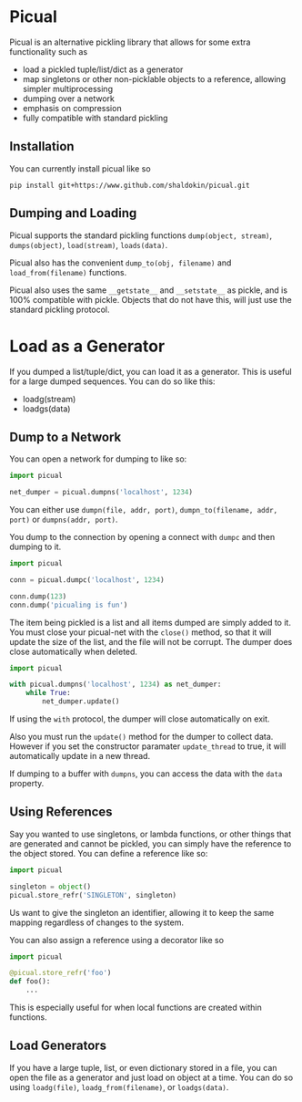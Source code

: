 
# Picual
Picual is an alternative pickling library that allows for some extra functionality such as
* load a pickled tuple/list/dict as a generator
* map singletons or other non-picklable objects to a reference, allowing simpler multiprocessing
* dumping over a network
* emphasis on compression
* fully compatible with standard pickling

## Installation
You can currently install picual like so
```
pip install git+https://www.github.com/shaldokin/picual.git
```

## Dumping and Loading
Picual supports the standard pickling functions `dump(object, stream)`, `dumps(object)`, `load(stream)`, `loads(data)`.

Picual also has the convenient `dump_to(obj, filename)` and `load_from(filename)` functions.

Picual also uses the same `__getstate__` and `__setstate__` as pickle, and is 100% compatible with pickle.
Objects that do not have this, will just use the standard pickling protocol.

# Load as a Generator
If you dumped a list/tuple/dict, you can load it as a generator.
This is useful for a large dumped sequences.
You can do so like this:
* loadg(stream)
* loadgs(data)


## Dump to a Network
You can open a network for dumping to like so:
```python
import picual

net_dumper = picual.dumpns('localhost', 1234)
```
You can either use `dumpn(file, addr, port)`, `dumpn_to(filename, addr, port)` or `dumpns(addr, port)`.

You dump to the connection by opening a connect with `dumpc` and then dumping to it.
```python
import picual

conn = picual.dumpc('localhost', 1234)

conn.dump(123)
conn.dump('picualing is fun')
```

The item being pickled is a list and all items dumped are simply added to it.
You must close your picual-net with the `close()` method, so that it will update the size of the list, and the file will not be corrupt.
The dumper does close automatically when deleted.

```python
import picual

with picual.dumpns('localhost', 1234) as net_dumper:
    while True:
        net_dumper.update()
```
If using the `with` protocol, the dumper will close automatically on exit.

Also you must run the `update()` method for the dumper to collect data.
However if you set the constructor paramater `update_thread` to true, it will automatically update in a new thread.

If dumping to a buffer with `dumpns`, you can access the data with the `data` property.

## Using References
Say you wanted to use singletons, or lambda functions, or other things that are generated and cannot be pickled, you can simply have the reference to the object stored.
You can define a reference like so:
```python
import picual

singleton = object()
picual.store_refr('SINGLETON', singleton)
```
Us want to give the singleton an identifier, allowing it to keep the same mapping regardless of changes to the system.

You can also assign a reference using a decorator like so
```python
import picual

@picual.store_refr('foo')
def foo():
    ...
```

This is especially useful for when local functions are created within functions.


## Load Generators
If you have a large tuple, list, or even dictionary stored in a file, you can open the file as a generator and just load on object at a time.
You can do so using `loadg(file)`, `loadg_from(filename)`, or `loadgs(data)`.

